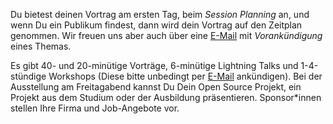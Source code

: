 Du bietest deinen Vortrag am ersten Tag, beim *Session Planning* an, und wenn Du ein Publikum findest, dann wird dein Vortrag auf den Zeitplan genommen. Wir freuen uns aber auch über eine [E-Mail](mailto:#{email}) mit *Vorankündigung* eines Themas. 

Es gibt 40- und 20-minütige Vorträge, 6-minütige Lightning Talks und 1-4-stündige Workshops (Diese bitte unbedingt per [E-Mail](mailto:#{email}) ankündigen). Bei der Ausstellung am Freitagabend kannst Du Dein Open Source Projekt, ein Projekt aus dem Studium oder der Ausbildung präsentieren. Sponsor*innen stellen Ihre Firma und Job-Angebote vor.
